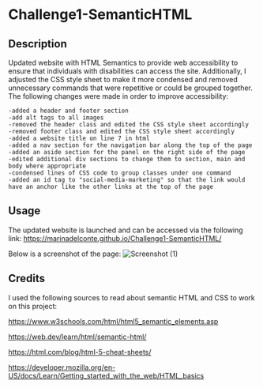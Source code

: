 # Challenge1-SemanticHTML

## Description

Updated website with HTML Semantics to provide web accessibility to ensure that individuals with disabilities can access the site. Additionally, I adjusted the CSS style sheet to make it more condensed and removed unnecessary commands that were repetitive or could be grouped together. The following changes were made in order to improve accessibility:
    
    -added a header and footer section
    -add alt tags to all images
    -removed the header class and edited the CSS style sheet accordingly
    -removed footer class and edited the CSS style sheet accordingly
    -added a website title on line 7 in html
    -added a nav section for the navigation bar along the top of the page
    -added an aside section for the panel on the right side of the page
    -edited additional div sections to change them to section, main and body where appropriate
    -condensed lines of CSS code to group classes under one command
    -added an id tag to "social-media-marketing" so that the link would have an anchor like the other links at the top of the page

## Usage

The updated website is launched and can be accessed via the following link:
https://marinadelconte.github.io/Challenge1-SemanticHTML/ 

Below is a screenshot of the page:
![Screenshot (1)](https://github.com/marinadelconte/Challenge1-SemanticHTML/assets/137957098/fd567ad9-b284-4ce1-8b02-39df529cd555)

## Credits

I used the following sources to read about semantic HTML and CSS to work on this project:

https://www.w3schools.com/html/html5_semantic_elements.asp

https://web.dev/learn/html/semantic-html/

https://html.com/blog/html-5-cheat-sheets/

https://developer.mozilla.org/en-US/docs/Learn/Getting_started_with_the_web/HTML_basics

